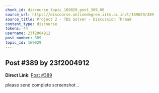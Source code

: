```yaml
---
chunk_id: discourse_topic_169029_post_389_00
source_url: https://discourse.onlinedegree.iitm.ac.in/t/169029/389
source_title: Project 2 - TDS Solver - Discussion Thread
content_type: discourse
tokens: 44
username: 23f2004912
post_number: 389
topic_id: 169029
---
```


## Post #389 by 23f2004912

**Direct Link**: [Post #389](https://discourse.onlinedegree.iitm.ac.in/t/169029/389)

please send complete screenshot ..
